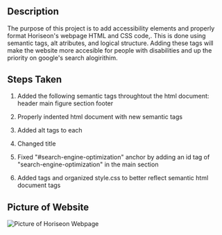 # <Add Accessibility to Horiseon Website>

## Description

The purpose of this project is to add accessibility elements and properly format Horiseon's webpage HTML and CSS code,.  This is done using semantic tags, alt atributes, and logical structure.  Adding these tags will make the website more accesible for people with disabilities and up the priority on google's search alogirithim.    

## Steps Taken

1.  Added the following semantic tags throughtout the html document:
header
main
figure
section
footer

2.  Properly indented html document with new semantic tags

3.  Added alt tags to each <img>

4.  Changed title

5.  Fixed "#search-engine-optimization" anchor by adding an id tag of "search-engine-optimization" in the main section

6.  Added tags and organized style.css to better reflect semantic html document tags

## Picture of Website

![Picture of Horiseon Webpage](./Assets/01-challenge-readme.png)
